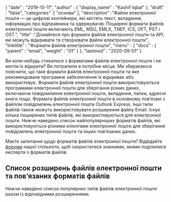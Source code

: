 {
  "date" : "2019-10-11",
  "author" : {
    "display_name" : "Kashif Iqbal"
},
  "draft" : "false",
  "categories" :[ "основи" ],
  "description" :"Файли електронної пошти — це цифрові контейнери, які містять текст, вкладення, інформацію про відправника та одержувачів. Поширені формати файлів електронної пошти включають EML, MSG, EMLX, TNEF, ICS, OFT, PST і OST.",
  "title" :"Дізнайтеся про формати файлів електронної пошти та API, які можуть відкривати та створювати файли електронної пошти",
  "linktitle" : "Формати файлів електронної пошти",
  "menu" : {
    "docs" : {
      "parent" : "email",
      "weight" : "01"
}
},
  "lastmod" : "2020-09-01"
}

Ви коли-небудь стикалися з форматами файлів електронної пошти і не могли їх відкрити? Ви потрапили в потрібне місце. Ми збираємося пояснити, що таке формати файлів електронної пошти та яке рекомендоване програмне забезпечення їх відкриває або використовує. Формати файлів електронної пошти використовуються програмами електронної пошти для зберігання різних даних, включаючи повідомлення електронної пошти, вкладення, папки, адресні книги тощо. Формати файлів електронної пошти в основному пов’язані з файлом повідомлень електронної пошти Outlook Express. Інші типи файлів також можуть використовувати розширення файлу Email. Існує кілька поширених типів файлів, які використовуються для електронної пошти. Нижче наведено список найпопулярніших форматів файлів, які використовуються різними клієнтами електронної пошти для зберігання повідомлень електронної пошти та інших пов’язаних даних.

Маєте запитання щодо форматів файлів електронної пошти? Відвідайте [форуми](https://forum.fileformat.com/c/email/14) нашої спільноти, щоб скористатися знаннями, якими поділилися експерти з форматів файлів.

## Список розширень файлів електронної пошти та пов’язаних форматів файлів

Нижче наведено список популярних типів файлів електронної пошти разом із відповідними розширеннями.

